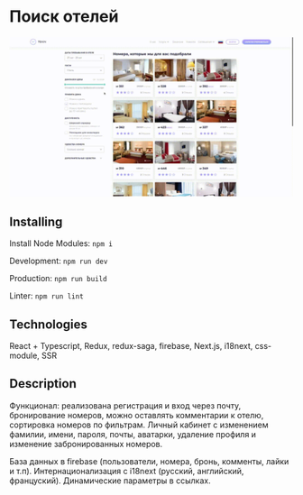 # Поиск отелей

![Present gif](public/assets/img/present.gif)

## Installing

Install Node Modules: <code>npm i</code>

Development: <code>npm run dev</code>

Production: <code>npm run build</code>

Linter: <code>npm run lint</code>

## Technologies 

React + Typescript, Redux, redux-saga, firebase, Next.js, i18next, css-module, SSR

## Description

Функционал: реализована регистрация и вход через почту, бронирование номеров, можно оставлять комментарии к отелю, сортировка номеров по фильтрам. Личный кабинет с изменением фамилии, имени, пароля, почты, аватарки, удаление профиля и изменение забронированных номеров.

База данных в firebase (пользователи, номера, бронь, комменты, лайки и т.п). Интернационализация с i18next (русский, английский, француский). Динамические параметры в ссылках.
